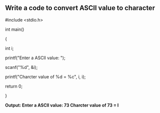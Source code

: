 ## Write a code to convert ASCII value to character
#include <stdio.h>

int main() 

{  

int i;

printf("Enter a ASCII value: ");

scanf("%d", &i);  

printf("Charcter value of %d = %c", i, i);

return 0;

}

**Output: Enter a ASCII value: 73
Charcter value of 73 = I**
